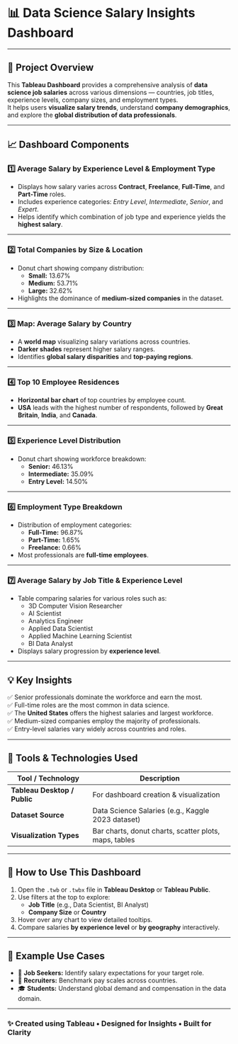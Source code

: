 # 📊 Data Science Salary Insights Dashboard

---


## 🧠 Project Overview
This **Tableau Dashboard** provides a comprehensive analysis of **data science job salaries** across various dimensions — countries, job titles, experience levels, company sizes, and employment types.  
It helps users **visualize salary trends**, understand **company demographics**, and explore the **global distribution of data professionals**.

---

## 📈 Dashboard Components

### 1️⃣ Average Salary by Experience Level & Employment Type
- Displays how salary varies across **Contract**, **Freelance**, **Full-Time**, and **Part-Time** roles.  
- Includes experience categories: *Entry Level*, *Intermediate*, *Senior*, and *Expert*.  
- Helps identify which combination of job type and experience yields the **highest salary**.

---

### 2️⃣ Total Companies by Size & Location
- Donut chart showing company distribution:  
  - **Small:** 13.67%  
  - **Medium:** 53.71%  
  - **Large:** 32.62%  
- Highlights the dominance of **medium-sized companies** in the dataset.

---

### 3️⃣ Map: Average Salary by Country
- A **world map** visualizing salary variations across countries.  
- **Darker shades** represent higher salary ranges.  
- Identifies **global salary disparities** and **top-paying regions**.

---

### 4️⃣ Top 10 Employee Residences
- **Horizontal bar chart** of top countries by employee count.  
- **USA** leads with the highest number of respondents, followed by **Great Britain**, **India**, and **Canada**.

---

### 5️⃣ Experience Level Distribution
- Donut chart showing workforce breakdown:  
  - **Senior:** 46.13%  
  - **Intermediate:** 35.09%  
  - **Entry Level:** 14.50%

---

### 6️⃣ Employment Type Breakdown
- Distribution of employment categories:  
  - **Full-Time:** 96.87%  
  - **Part-Time:** 1.65%  
  - **Freelance:** 0.66%  
- Most professionals are **full-time employees**.

---

### 7️⃣ Average Salary by Job Title & Experience Level
- Table comparing salaries for various roles such as:  
  - 3D Computer Vision Researcher  
  - AI Scientist  
  - Analytics Engineer  
  - Applied Data Scientist  
  - Applied Machine Learning Scientist  
  - BI Data Analyst  
- Displays salary progression by **experience level**.

---

## 💡 Key Insights
✅ Senior professionals dominate the workforce and earn the most.  
✅ Full-time roles are the most common in data science.  
✅ The **United States** offers the highest salaries and largest workforce.  
✅ Medium-sized companies employ the majority of professionals.  
✅ Entry-level salaries vary widely across countries and roles.

---

## 🧰 Tools & Technologies Used
| Tool / Technology | Description |
|--------------------|-------------|
| **Tableau Desktop / Public** | For dashboard creation & visualization |
| **Dataset Source** | Data Science Salaries (e.g., Kaggle 2023 dataset) |
| **Visualization Types** | Bar charts, donut charts, scatter plots, maps, tables |

---

## 🚀 How to Use This Dashboard
1. Open the `.twb` or `.twbx` file in **Tableau Desktop** or **Tableau Public**.  
2. Use filters at the top to explore:
   - **Job Title** (e.g., Data Scientist, BI Analyst)
   - **Company Size** or **Country**
3. Hover over any chart to view detailed tooltips.  
4. Compare salaries **by experience level** or **by geography** interactively.  

---

## 📂 Example Use Cases
- 💼 **Job Seekers:** Identify salary expectations for your target role.  
- 🏢 **Recruiters:** Benchmark pay scales across countries.  
- 🎓 **Students:** Understand global demand and compensation in the data domain.  

---

### ✨ Created using Tableau • Designed for Insights • Built for Clarity
